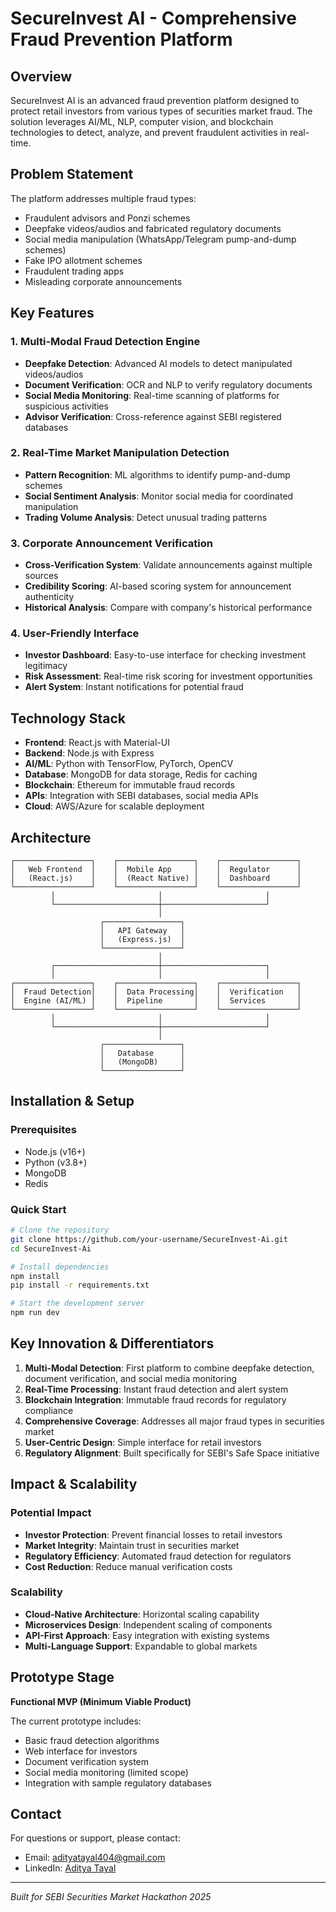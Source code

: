 # SecureInvest AI - Comprehensive Fraud Prevention Platform

## Overview
SecureInvest AI is an advanced fraud prevention platform designed to protect retail investors from various types of securities market fraud. The solution leverages AI/ML, NLP, computer vision, and blockchain technologies to detect, analyze, and prevent fraudulent activities in real-time.

## Problem Statement
The platform addresses multiple fraud types:
- Fraudulent advisors and Ponzi schemes
- Deepfake videos/audios and fabricated regulatory documents
- Social media manipulation (WhatsApp/Telegram pump-and-dump schemes)
- Fake IPO allotment schemes
- Fraudulent trading apps
- Misleading corporate announcements

## Key Features

### 1. Multi-Modal Fraud Detection Engine
- **Deepfake Detection**: Advanced AI models to detect manipulated videos/audios
- **Document Verification**: OCR and NLP to verify regulatory documents
- **Social Media Monitoring**: Real-time scanning of platforms for suspicious activities
- **Advisor Verification**: Cross-reference against SEBI registered databases

### 2. Real-Time Market Manipulation Detection
- **Pattern Recognition**: ML algorithms to identify pump-and-dump schemes
- **Social Sentiment Analysis**: Monitor social media for coordinated manipulation
- **Trading Volume Analysis**: Detect unusual trading patterns

### 3. Corporate Announcement Verification
- **Cross-Verification System**: Validate announcements against multiple sources
- **Credibility Scoring**: AI-based scoring system for announcement authenticity
- **Historical Analysis**: Compare with company's historical performance

### 4. User-Friendly Interface
- **Investor Dashboard**: Easy-to-use interface for checking investment legitimacy
- **Risk Assessment**: Real-time risk scoring for investment opportunities
- **Alert System**: Instant notifications for potential fraud

## Technology Stack
- **Frontend**: React.js with Material-UI
- **Backend**: Node.js with Express
- **AI/ML**: Python with TensorFlow, PyTorch, OpenCV
- **Database**: MongoDB for data storage, Redis for caching
- **Blockchain**: Ethereum for immutable fraud records
- **APIs**: Integration with SEBI databases, social media APIs
- **Cloud**: AWS/Azure for scalable deployment

## Architecture
```
┌─────────────────┐    ┌─────────────────┐    ┌─────────────────┐
│   Web Frontend  │    │  Mobile App     │    │  Regulator      │
│   (React.js)    │    │  (React Native) │    │  Dashboard      │
└─────────────────┘    └─────────────────┘    └─────────────────┘
         │                       │                       │
         └───────────────────────┼───────────────────────┘
                                 │
                    ┌─────────────────┐
                    │   API Gateway   │
                    │   (Express.js)  │
                    └─────────────────┘
                                 │
         ┌───────────────────────┼───────────────────────┐
         │                       │                       │
┌─────────────────┐    ┌─────────────────┐    ┌─────────────────┐
│  Fraud Detection│    │  Data Processing│    │  Verification   │
│  Engine (AI/ML) │    │  Pipeline       │    │  Services       │
└─────────────────┘    └─────────────────┘    └─────────────────┘
         │                       │                       │
         └───────────────────────┼───────────────────────┘
                                 │
                    ┌─────────────────┐
                    │   Database      │
                    │   (MongoDB)     │
                    └─────────────────┘
```

## Installation & Setup

### Prerequisites
- Node.js (v16+)
- Python (v3.8+)
- MongoDB
- Redis

### Quick Start
```bash
# Clone the repository
git clone https://github.com/your-username/SecureInvest-Ai.git
cd SecureInvest-Ai

# Install dependencies
npm install
pip install -r requirements.txt

# Start the development server
npm run dev
```

## Key Innovation & Differentiators

1. **Multi-Modal Detection**: First platform to combine deepfake detection, document verification, and social media monitoring
2. **Real-Time Processing**: Instant fraud detection and alert system
3. **Blockchain Integration**: Immutable fraud records for regulatory compliance
4. **Comprehensive Coverage**: Addresses all major fraud types in securities market
5. **User-Centric Design**: Simple interface for retail investors
6. **Regulatory Alignment**: Built specifically for SEBI's Safe Space initiative

## Impact & Scalability

### Potential Impact
- **Investor Protection**: Prevent financial losses to retail investors
- **Market Integrity**: Maintain trust in securities market
- **Regulatory Efficiency**: Automated fraud detection for regulators
- **Cost Reduction**: Reduce manual verification costs

### Scalability
- **Cloud-Native Architecture**: Horizontal scaling capability
- **Microservices Design**: Independent scaling of components
- **API-First Approach**: Easy integration with existing systems
- **Multi-Language Support**: Expandable to global markets

## Prototype Stage
**Functional MVP (Minimum Viable Product)**

The current prototype includes:
- Basic fraud detection algorithms
- Web interface for investors
- Document verification system
- Social media monitoring (limited scope)
- Integration with sample regulatory databases

## Contact
For questions or support, please contact:
- Email: adityatayal404@gmail.com
- LinkedIn: [Aditya Tayal](https://linkedin.com/in/adityatayal)

---
*Built for SEBI Securities Market Hackathon 2025*

